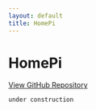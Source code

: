 ```yaml
---
layout: default
title: HomePi
---
```


# HomePi


<a id="forkme_banner" href="https://github.com/BorisJung/">View GitHub Repository</a>


```under construction```
